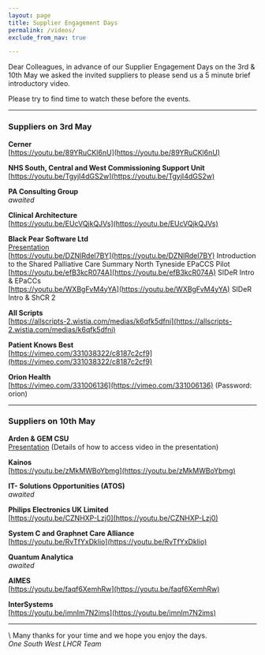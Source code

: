 ```yaml
---
layout: page
title: Supplier Engagement Days
permalink: /videos/
exclude_from_nav: true

---
```


Dear Colleagues, in advance of our Supplier Engagement Days on the 3rd & 10th May we asked the invited suppliers to please send us a 5 minute brief introductory video.

Please try to find time to watch these before the events.

---

### Suppliers on 3rd May

**Cerner**  
[https://youtu.be/89YRuCKl6nU](https://youtu.be/89YRuCKl6nU)

**NHS South, Central and West Commissioning Support Unit**  
[https://youtu.be/TgyjI4dGS2w](https://youtu.be/TgyjI4dGS2w)

**PA Consulting Group**  
*awaited*

**Clinical Architecture**  
[https://youtu.be/EUcVQjkQJVs](https://youtu.be/EUcVQjkQJVs)

**Black Pear Software Ltd**  
[Presentation](/assets/BPS_eSP_1SW_LHCRE.pptx)  
[https://youtu.be/DZNIRdel7BY](https://youtu.be/DZNIRdel7BY) Introduction to the Shared Palliative Care Summary North Tyneside EPaCCS Pilot  
[https://youtu.be/efB3kcR074A](https://youtu.be/efB3kcR074A) SIDeR Intro & EPaCCs  
[https://youtu.be/WXBgFvM4yYA](https://youtu.be/WXBgFvM4yYA) SIDeR Intro & ShCR 2  


**All Scripts**  
[https://allscripts-2.wistia.com/medias/k6qfk5dfni](https://allscripts-2.wistia.com/medias/k6qfk5dfni)

**Patient Knows Best**  
[https://vimeo.com/331038322/c8187c2cf9](https://vimeo.com/331038322/c8187c2cf9)

**Orion Health**  
[https://vimeo.com/331006136](https://vimeo.com/331006136) (Password: orion)

---
### Suppliers on 10th May

**Arden & GEM CSU**  
[Presentation](/assets/Ardens_One_South_West.pptx) (Details of how to access video in the presentation)

**Kainos**  
[https://youtu.be/zMkMWBoYbmg](https://youtu.be/zMkMWBoYbmg)

**IT- Solutions Opportunities (ATOS)**  
*awaited*

**Philips Electronics UK Limited**  
[https://youtu.be/CZNHXP-Lzj0](https://youtu.be/CZNHXP-Lzj0)

**System C and Graphnet Care Alliance**  
[https://youtu.be/RvTfYxDklio](https://youtu.be/RvTfYxDklio)

**Quantum Analytica**  
*awaited*

**AIMES**  
[https://youtu.be/faqf6XemhRw](https://youtu.be/faqf6XemhRw)

**InterSystems**  
[https://youtu.be/imnIm7N2ims](https://youtu.be/imnIm7N2ims)  



---
\\
Many thanks for your time and we hope you enjoy the days.    
    *One South West LHCR Team*
